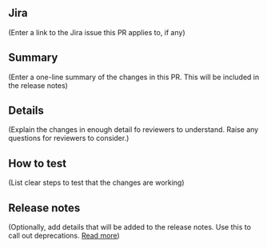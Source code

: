 ## Jira

(Enter a link to the Jira issue this PR applies to, if any)

## Summary

(Enter a one-line summary of the changes in this PR.  This will be included in the release notes)

## Details

(Explain the changes in enough detail fo reviewers to understand.  Raise any questions for reviewers to consider.)

## How to test

(List clear steps to test that the changes are working)

## Release notes

(Optionally, add details that will be added to the release notes. Use this to call out deprecations. [Read more](https://intuit.github.io/auto/docs/generated/changelog#additional-release-notes))
